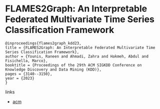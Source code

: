 # FLAMES2Graph: An Interpretable Federated Multivariate Time Series Classification Framework

```
@inproceedings{flames2graph_kdd23,
title = {FLAMES2Graph: An Interpretable Federated Multivariate Time Series Classification Framework},
author = {Younis, Raneen and Ahmadi, Zahra and Hakmeh, Abdul and Fisichella, Marco},
booktitle = {Proceedings of the 29th ACM SIGKDD Conference on Knowledge Discovery and Data Mining (KDD)},
pages = {3140--3150},
year = {2023}
}
```

links
- [acm](https://dl.acm.org/doi/10.1145/3580305.3599354)
